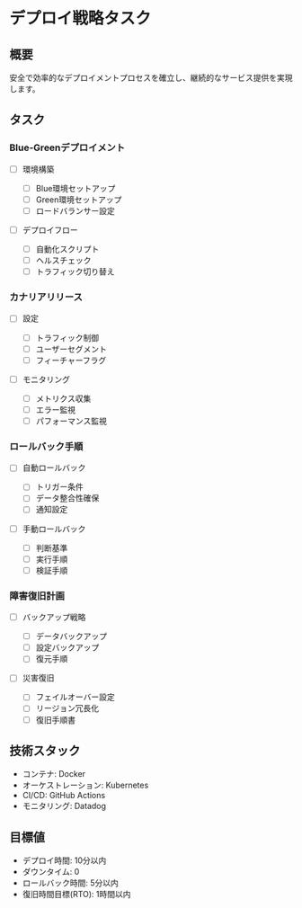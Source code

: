# デプロイ戦略タスク

## 概要

安全で効率的なデプロイメントプロセスを確立し、継続的なサービス提供を実現します。

## タスク

### Blue-Greenデプロイメント

- [ ] 環境構築

  - [ ] Blue環境セットアップ
  - [ ] Green環境セットアップ
  - [ ] ロードバランサー設定

- [ ] デプロイフロー
  - [ ] 自動化スクリプト
  - [ ] ヘルスチェック
  - [ ] トラフィック切り替え

### カナリアリリース

- [ ] 設定

  - [ ] トラフィック制御
  - [ ] ユーザーセグメント
  - [ ] フィーチャーフラグ

- [ ] モニタリング
  - [ ] メトリクス収集
  - [ ] エラー監視
  - [ ] パフォーマンス監視

### ロールバック手順

- [ ] 自動ロールバック

  - [ ] トリガー条件
  - [ ] データ整合性確保
  - [ ] 通知設定

- [ ] 手動ロールバック
  - [ ] 判断基準
  - [ ] 実行手順
  - [ ] 検証手順

### 障害復旧計画

- [ ] バックアップ戦略

  - [ ] データバックアップ
  - [ ] 設定バックアップ
  - [ ] 復元手順

- [ ] 災害復旧
  - [ ] フェイルオーバー設定
  - [ ] リージョン冗長化
  - [ ] 復旧手順書

## 技術スタック

- コンテナ: Docker
- オーケストレーション: Kubernetes
- CI/CD: GitHub Actions
- モニタリング: Datadog

## 目標値

- デプロイ時間: 10分以内
- ダウンタイム: 0
- ロールバック時間: 5分以内
- 復旧時間目標(RTO): 1時間以内
